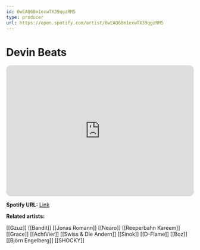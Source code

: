 ```yaml
---
id: 0wEAQ68m1exwTX39qgzRM5
type: producer
url: https://open.spotify.com/artist/0wEAQ68m1exwTX39qgzRM5
---
```

# Devin Beats

<iframe style="border-radius:12px" src="https://open.spotify.com/embed/artist/0wEAQ68m1exwTX39qgzRM5" width="100%" height="352" frameBorder="0" allowfullscreen="" allow="autoplay; clipboard-write; encrypted-media; fullscreen; picture-in-picture" loading="lazy"></iframe>

**Spotify URL:** [Link](https://open.spotify.com/artist/0wEAQ68m1exwTX39qgzRM5)

**Related artists:**

[[Gzuz]]
[[Bandit]]
[[Jonas Romann]]
[[Nearo]]
[[Reeperbahn Kareem]]
[[Grace]]
[[AchtVier]]
[[Swiss & Die Andern]]
[[Sinok]]
[[D-Flame]]
[[Boz]]
[[Björn Engelberg]]
[[SHOCKY]]

